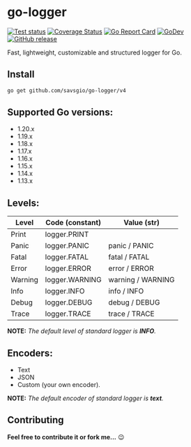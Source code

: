 # go-logger

[![Test status](https://github.com/savsgio/go-logger/actions/workflows/test.yml/badge.svg?branch=master)](https://github.com/savsgio/go-logger/actions?workflow=test)
[![Coverage Status](https://coveralls.io/repos/github/savsgio/go-logger/badge.svg?branch=master)](https://coveralls.io/github/savsgio/go-logger?branch=master)
[![Go Report Card](https://goreportcard.com/badge/github.com/savsgio/go-logger)](https://goreportcard.com/report/github.com/savsgio/go-logger)
[![GoDev](https://img.shields.io/badge/go.dev-reference-007d9c?logo=go&logoColor=white)](https://pkg.go.dev/github.com/savsgio/go-logger/v4)
[![GitHub release](https://img.shields.io/github/release/savsgio/go-logger.svg)](https://github.com/savsgio/go-logger/releases)

Fast, lightweight, customizable and structured logger for Go.

## Install

```bash
go get github.com/savsgio/go-logger/v4
```

## Supported Go versions:

- 1.20.x
- 1.19.x
- 1.18.x
- 1.17.x
- 1.16.x
- 1.15.x
- 1.14.x
- 1.13.x

## Levels:

| Level   | Code (constant) | Value (str)       |
| ------- | --------------- | ----------------- |
| Print   | logger.PRINT    |                   |
| Panic   | logger.PANIC    | panic / PANIC     |
| Fatal   | logger.FATAL    | fatal / FATAL     |
| Error   | logger.ERROR    | error / ERROR     |
| Warning | logger.WARNING  | warning / WARNING |
| Info    | logger.INFO     | info / INFO       |
| Debug   | logger.DEBUG    | debug / DEBUG     |
| Trace   | logger.TRACE    | trace / TRACE     |

**NOTE:** _The default level of standard logger is **INFO**._

## Encoders:

- Text
- JSON
- Custom (your own encoder).

**NOTE:** _The default encoder of standard logger is **text**._

## Contributing

**Feel free to contribute it or fork me...** :wink:
